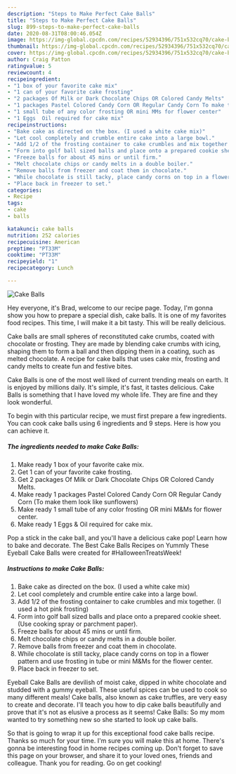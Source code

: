 ```yaml
---
description: "Steps to Make Perfect Cake Balls"
title: "Steps to Make Perfect Cake Balls"
slug: 899-steps-to-make-perfect-cake-balls
date: 2020-08-31T08:00:46.054Z
image: https://img-global.cpcdn.com/recipes/52934396/751x532cq70/cake-balls-recipe-main-photo.jpg
thumbnail: https://img-global.cpcdn.com/recipes/52934396/751x532cq70/cake-balls-recipe-main-photo.jpg
cover: https://img-global.cpcdn.com/recipes/52934396/751x532cq70/cake-balls-recipe-main-photo.jpg
author: Craig Patton
ratingvalue: 5
reviewcount: 4
recipeingredient:
- "1 box of your favorite cake mix"
- "1 can of your favorite cake frosting"
- "2 packages Of Milk or Dark Chocolate Chips OR Colored Candy Melts"
- "1 packages Pastel Colored Candy Corn OR Regular Candy Corn To make them look like sunflowers"
- "1 small tube of any color frosting OR mini MMs for flower center"
- "1 Eggs  Oil required for cake mix"
recipeinstructions:
- "Bake cake as directed on the box. (I used a white cake mix)"
- "Let cool completely and crumble entire cake into a large bowl."
- "Add 1/2 of the frosting container to cake crumbles and mix together. (I used a hot pink frosting)"
- "Form into golf ball sized balls and place onto a prepared cookie sheet.  (Use cooking spray or parchment paper)."
- "Freeze balls for about 45 mins or until firm."
- "Melt chocolate chips or candy melts in a double boiler."
- "Remove balls from freezer and coat them in chocolate."
- "While chocolate is still tacky, place candy corns on top in a flower pattern and use frosting in tube or mini M&amp;Ms for the flower center."
- "Place back in freezer to set."
categories:
- Recipe
tags:
- cake
- balls

katakunci: cake balls 
nutrition: 252 calories
recipecuisine: American
preptime: "PT33M"
cooktime: "PT33M"
recipeyield: "1"
recipecategory: Lunch

---
```



![Cake Balls](https://img-global.cpcdn.com/recipes/52934396/751x532cq70/cake-balls-recipe-main-photo.jpg)

Hey everyone, it's Brad, welcome to our recipe page. Today, I'm gonna show you how to prepare a special dish, cake balls. It is one of my favorites food recipes. This time, I will make it a bit tasty. This will be really delicious.

Cake balls are small spheres of reconstituted cake crumbs, coated with chocolate or frosting. They are made by blending cake crumbs with icing, shaping them to form a ball and then dipping them in a coating, such as melted chocolate. A recipe for cake balls that uses cake mix, frosting and candy melts to create fun and festive bites.

Cake Balls is one of the most well liked of current trending meals on earth. It is enjoyed by millions daily. It's simple, it's fast, it tastes delicious. Cake Balls is something that I have loved my whole life. They are fine and they look wonderful.


To begin with this particular recipe, we must first prepare a few ingredients. You can cook cake balls using 6 ingredients and 9 steps. Here is how you can achieve it.

<!--inarticleads1-->

##### The ingredients needed to make Cake Balls:

1. Make ready 1 box of your favorite cake mix.
1. Get 1 can of your favorite cake frosting.
1. Get 2 packages Of Milk or Dark Chocolate Chips OR Colored Candy Melts.
1. Make ready 1 packages Pastel Colored Candy Corn OR Regular Candy Corn (To make them look like sunflowers)
1. Make ready 1 small tube of any color frosting OR mini M&amp;Ms for flower center.
1. Make ready 1 Eggs &amp; Oil required for cake mix.


Pop a stick in the cake ball, and you&#39;ll have a delicious cake pop! Learn how to bake and decorate. The Best Cake Balls Recipes on Yummly These Eyeball Cake Balls were created for #HalloweenTreatsWeek! 

<!--inarticleads2-->

##### Instructions to make Cake Balls:

1. Bake cake as directed on the box. (I used a white cake mix)
1. Let cool completely and crumble entire cake into a large bowl.
1. Add 1/2 of the frosting container to cake crumbles and mix together. (I used a hot pink frosting)
1. Form into golf ball sized balls and place onto a prepared cookie sheet.  (Use cooking spray or parchment paper).
1. Freeze balls for about 45 mins or until firm.
1. Melt chocolate chips or candy melts in a double boiler.
1. Remove balls from freezer and coat them in chocolate.
1. While chocolate is still tacky, place candy corns on top in a flower pattern and use frosting in tube or mini M&amp;Ms for the flower center.
1. Place back in freezer to set.


Eyeball Cake Balls are devilish of moist cake, dipped in white chocolate and studded with a gummy eyeball. These useful spices can be used to cook so many different meals! Cake balls, also known as cake truffles, are very easy to create and decorate. I&#39;ll teach you how to dip cake balls beautifully and prove that it&#39;s not as elusive a process as it seems! Cake Balls: So my mom wanted to try something new so she started to look up cake balls. 

So that is going to wrap it up for this exceptional food cake balls recipe. Thanks so much for your time. I'm sure you will make this at home. There's gonna be interesting food in home recipes coming up. Don't forget to save this page on your browser, and share it to your loved ones, friends and colleague. Thank you for reading. Go on get cooking!
